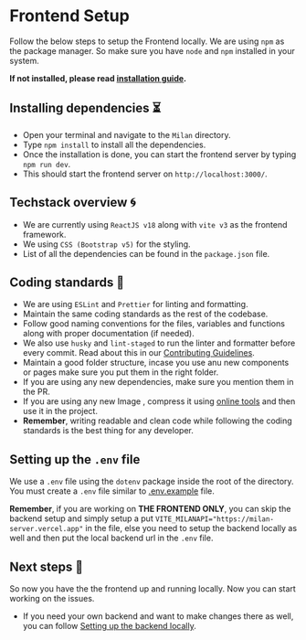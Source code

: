 # Frontend Setup 

Follow the below steps to setup the Frontend locally. We are using `npm` as the package manager. So make sure you have `node` and `npm` installed in your system.

**If not installed, please read [installation guide](https://docs.npmjs.com/downloading-and-installing-node-js-and-npm).**
## Installing dependencies ⏳

- Open your terminal and navigate to the `Milan` directory.
- Type `npm install` to install all the dependencies.
- Once the installation is done, you can start the frontend server by typing `npm run dev`.
- This should start the frontend server on `http://localhost:3000/`.

## Techstack overview 🌀

- We are currently using `ReactJS v18` along with `vite v3` as the frontend framework.
- We using `CSS (Bootstrap v5)` for the styling.
- List of all the dependencies can be found in the `package.json` file.


## Coding standards 🔐

- We are using `ESLint` and `Prettier` for linting and formatting.
- Maintain the same coding standards as the rest of the codebase. 
- Follow good naming conventions for the files, variables and functions along with proper documentation (if needed).
- We also use `husky` and `lint-staged` to run the linter and formatter before every commit. Read about this in our [Contributing Guidelines](/CONTRIBUTING.md).
- Maintain a good folder structure, incase you use anu new components or pages make sure you put them in the right folder.
- If you are using any new dependencies, make sure you mention them in the PR.
- If you are using any new Image , compress it using [online tools]("https://www.iloveimg.com/compress-image") and then use it in the project.
- **Remember**, writing readable and clean code while following the coding standards is the best thing for any developer.

## Setting up the `.env` file 

We use a `.env` file using the `dotenv` package inside the root of the directory. You must create a `.env` file similar to [.env.example](../.env.example) file.

**Remember**, if you are working on **THE FRONTEND ONLY**, you can skip the backend setup and simply setup a put `VITE_MILANAPI="https://milan-server.vercel.app"` in the file, else you need to setup the backend locally as well and then put the local backend url in the `.env` file.

## Next steps 🚀

So now you have the the frontend up and running locally. Now you can start working on the issues. 

- If you need your own backend and want to make changes there as well, you can follow [Setting up the backend locally](/rules/BackendSetup.md).